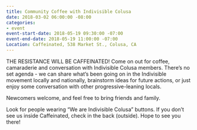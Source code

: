 ```yaml
---
title: Community Coffee with Indivisible Colusa
date: 2018-03-02 06:00:00 -08:00
categories:
- event
event-start-date: 2018-05-19 09:30:00 -07:00
event-end-date: 2018-05-19 11:00:00 -07:00
Location: Caffeinated, 538 Market St., Colusa, CA
---
```


THE RESISTANCE WILL BE CAFFEINATED! Come on out for coffee, camaraderie and conversation with Indivisible Colusa members. There’s no set agenda - we can share what’s been going on in the Indivisible movement locally and nationally, brainstorm ideas for future actions, or just enjoy some conversation with other progressive-leaning locals.

Newcomers welcome, and feel free to bring friends and family.

Look for people wearing “We are Indivisible Colusa” buttons. If you don’t see us inside Caffeinated, check in the back (outside). Hope to see you there!